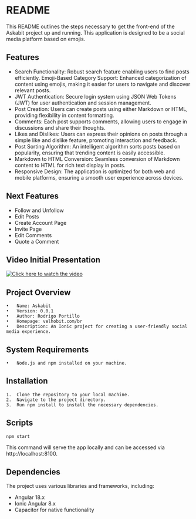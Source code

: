 # README

This README outlines the steps necessary to get the front-end of the Askabit project up and running. This application is designed to be a social media platform based on emojis.

## Features
-	Search Functionality: Robust search feature enabling users to find posts efficiently.
	Emoji-Based Category Support: Enhanced categorization of content using emojis, making it easier for users to navigate and discover relevant posts.
-	JWT Authentication: Secure login system using JSON Web Tokens (JWT) for user authentication and session management.
-	Post Creation: Users can create posts using either Markdown or HTML, providing flexibility in content formatting.
-	Comments: Each post supports comments, allowing users to engage in discussions and share their thoughts.
-	Likes and Dislikes: Users can express their opinions on posts through a simple like and dislike feature, promoting interaction and feedback.
-	Post Sorting Algorithm: An intelligent algorithm sorts posts based on popularity, ensuring that trending content is easily accessible.
-	Markdown to HTML Conversion: Seamless conversion of Markdown content to HTML for rich text display in posts.
-	Responsive Design: The application is optimized for both web and mobile platforms, ensuring a smooth user experience across devices.

## Next Features
- Follow and Unfollow
- Edit Posts
- Create Account Page
- Invite Page
- Edit Comments
- Quote a Comment

## Video Initial Presentation

[![Click here to watch the video](https://velhobit.com.br/wp-content/uploads/2024/10/Screenshot-2024-10-24-at-3.40.05 PM.png)](https://velhobit.com.br/wp-content/uploads/2024/10/1728910302368.mp4)

## Project Overview

	•	Name: Askabit
	•	Version: 0.0.1
	•	Author: Rodrigo Portillo
	•	Homepage: velhobit.com/br
	•	Description: An Ionic project for creating a user-friendly social media experience.

## System Requirements

	•	Node.js and npm installed on your machine.

## Installation

	1.	Clone the repository to your local machine.
	2.	Navigate to the project directory.
	3.	Run npm install to install the necessary dependencies.

## Scripts

```
npm start
```
This command will serve the app locally and can be accessed via http://localhost:8100.

## Dependencies

The project uses various libraries and frameworks, including:

- Angular 18.x
- Ionic Angular 8.x
- Capacitor for native functionality
